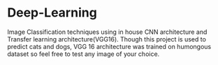# Deep-Learning
Image Classification techniques using in house CNN architecture and Transfer learning architecture(VGG16).
Though this project is used to predict cats and dogs, VGG 16 architecture was trained on humongous dataset so feel free to test any image of your choice.
